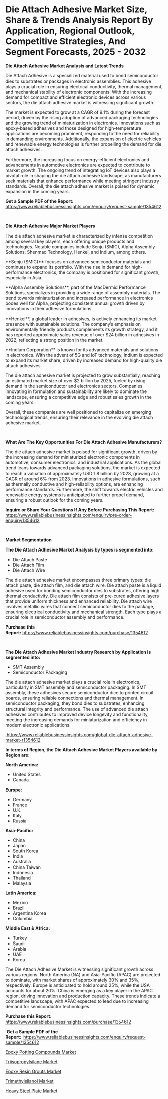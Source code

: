 <p><h1>Die Attach Adhesive Market Size, Share & Trends Analysis Report By Application, Regional Outlook, Competitive Strategies, And Segment Forecasts, 2025 - 2032</h1></p><p><strong>Die Attach Adhesive Market Analysis and Latest Trends</strong></p>
<p><p>Die Attach Adhesive is a specialized material used to bond semiconductor dies to substrates or packages in electronic assemblies. This adhesive plays a crucial role in ensuring electrical conductivity, thermal management, and mechanical stability of electronic components. With the increasing demand for compact and efficient electronic devices across various sectors, the die attach adhesive market is witnessing significant growth.</p><p>The market is expected to grow at a CAGR of 9.1% during the forecast period, driven by the rising adoption of advanced packaging technologies and the growing trend of miniaturization in electronics. Innovations such as epoxy-based adhesives and those designed for high-temperature applications are becoming prominent, responding to the need for reliability in demanding environments. Additionally, the expansion of electric vehicles and renewable energy technologies is further propelling the demand for die attach adhesives.</p><p>Furthermore, the increasing focus on energy-efficient electronics and advancements in automotive electronics are expected to contribute to market growth. The ongoing trend of integrating IoT devices also plays a pivotal role in shaping the die attach adhesive landscape, as manufacturers seek materials that enhance performance while meeting stringent industry standards. Overall, the die attach adhesive market is poised for dynamic expansion in the coming years.</p></p>
<p><strong>Get a Sample PDF of the Report:&nbsp;</strong> <a href="https://www.reliablebusinessinsights.com/enquiry/request-sample/1354612?utm_campaign=62&utm_medium=2&utm_source=Github&utm_content=ia&utm_term=02042025&utm_id=die-attach-adhesive">https://www.reliablebusinessinsights.com/enquiry/request-sample/1354612</a></p>
<p>&nbsp;</p>
<p><strong>Die Attach Adhesive Major Market Players</strong></p>
<p><p>The die attach adhesive market is characterized by intense competition among several key players, each offering unique products and technologies. Notable companies include Senju (SMIC), Alpha Assembly Solutions, Shenmao Technology, Henkel, and Indium, among others.</p><p>**Senju (SMIC)** focuses on advanced semiconductor materials and continues to expand its portfolio. With the rise in demand for high-performance electronics, the company is positioned for significant growth, especially in Asia.</p><p>**Alpha Assembly Solutions**, part of the MacDermid Performance Solutions, specializes in providing a wide range of assembly materials. The trend towards miniaturization and increased performance in electronics bodes well for Alpha, projecting consistent annual growth driven by innovations in their adhesive formulations.</p><p>**Henkel**, a global leader in adhesives, is actively enhancing its market presence with sustainable solutions. The company’s emphasis on environmentally friendly products complements its growth strategy, and it has reported approximate sales revenue of over $24 billion in adhesives in 2022, reflecting a strong position in the market.</p><p>**Indium Corporation** is known for its advanced materials and solutions in electronics. With the advent of 5G and IoT technology, Indium is expected to expand its market share, driven by increased demand for high-quality die attach adhesives.</p><p>The die attach adhesive market is projected to grow substantially, reaching an estimated market size of over $2 billion by 2025, fueled by rising demand in the semiconductor and electronics sectors. Companies innovating in formulation and sustainability are likely to dominate the landscape, ensuring a competitive edge and robust sales growth in the coming years. </p><p>Overall, these companies are well positioned to capitalize on emerging technological trends, ensuring their relevance in the evolving die attach adhesive market.</p></p>
<p>&nbsp;</p>
<p><strong>What Are The Key Opportunities For Die Attach Adhesive Manufacturers?</strong></p>
<p><p>The die attach adhesive market is poised for significant growth, driven by the increasing demand for miniaturized electronic components in automotive, consumer electronics, and industrial applications. As the global trend leans towards advanced packaging solutions, the market is expected to reach a valuation of approximately USD 1.8 billion by 2028, growing at a CAGR of around 6% from 2023. Innovations in adhesive formulations, such as thermally conductive and high-reliability options, are enhancing performance standards. Furthermore, the shift towards electric vehicles and renewable energy systems is anticipated to further propel demand, ensuring a robust outlook for the coming years.</p></p>
<p><strong>Inquire or Share Your Questions If Any Before Purchasing This Report:</strong> <a href="https://www.reliablebusinessinsights.com/enquiry/pre-order-enquiry/1354612?utm_campaign=62&utm_medium=2&utm_source=Github&utm_content=ia&utm_term=02042025&utm_id=die-attach-adhesive">https://www.reliablebusinessinsights.com/enquiry/pre-order-enquiry/1354612</a></p>
<p>&nbsp;</p>
<p><strong>Market Segmentation</strong></p>
<p><strong>The Die Attach Adhesive Market Analysis by types is segmented into:</strong></p>
<p><ul><li>Die Attach Paste</li><li>Die Attach Film</li><li>Die Attach Wire</li></ul></p>
<p><p>The die attach adhesive market encompasses three primary types: die attach paste, die attach film, and die attach wire. Die attach paste is a liquid adhesive used for bonding semiconductor dies to substrates, offering high thermal conductivity. Die attach film consists of pre-cured adhesive layers that provide uniform thickness and enhanced reliability. Die attach wire involves metallic wires that connect semiconductor dies to the package, ensuring electrical conductivity and mechanical strength. Each type plays a crucial role in semiconductor assembly and performance.</p></p>
<p><strong>Purchase this Report:&nbsp;</strong><a href="https://www.reliablebusinessinsights.com/purchase/1354612?utm_campaign=62&utm_medium=2&utm_source=Github&utm_content=ia&utm_term=02042025&utm_id=die-attach-adhesive">https://www.reliablebusinessinsights.com/purchase/1354612</a></p>
<p>&nbsp;</p>
<p><strong>The Die Attach Adhesive Market Industry Research by Application is segmented into:</strong></p>
<p><ul><li>SMT Assembly</li><li>Semiconductor Packaging</li></ul></p>
<p><p>The die attach adhesive market plays a crucial role in electronics, particularly in SMT assembly and semiconductor packaging. In SMT assembly, these adhesives secure semiconductor dice to printed circuit boards, ensuring reliable connections and thermal management. In semiconductor packaging, they bond dies to substrates, enhancing structural integrity and performance. The use of advanced die attach adhesives contributes to improved device longevity and functionality, meeting the increasing demands for miniaturization and efficiency in modern electronic applications.</p></p>
<p><a href="https://www.reliablebusinessinsights.com/global-die-attach-adhesive-market-r1354612?utm_campaign=62&utm_medium=2&utm_source=Github&utm_content=ia&utm_term=02042025&utm_id=die-attach-adhesive">&nbsp;https://www.reliablebusinessinsights.com/global-die-attach-adhesive-market-r1354612</a></p>
<p><strong>In terms of Region, the Die Attach Adhesive Market Players available by Region are:</strong></p>
<p>
    <p> <strong> North America: </strong>
        <ul>
            <li>United States</li>
            <li>Canada</li>
        </ul>
        </p> 
    <p> <strong> Europe: </strong>
        <ul>
            <li>Germany</li>
            <li>France</li>
            <li>U.K.</li>
            <li>Italy</li>
            <li>Russia</li>
        </ul>
        </p> 
    <p> <strong> Asia-Pacific: </strong>
        <ul>
            <li>China</li>
            <li>Japan</li>
            <li>South Korea</li>
            <li>India</li>
            <li>Australia</li>
            <li>China Taiwan</li>
            <li>Indonesia</li>
            <li>Thailand</li>
            <li>Malaysia</li>
        </ul>
        </p> 
    <p> <strong> Latin America: </strong>
        <ul>
            <li>Mexico</li>
            <li>Brazil</li>
            <li>Argentina Korea</li>
            <li>Colombia</li>
        </ul>
        </p> 
    <p> <strong> Middle East & Africa: </strong>
        <ul>
            <li>Turkey</li>
            <li>Saudi</li>
            <li>Arabia</li>
            <li>UAE</li>
            <li>Korea</li>
        </ul>
    </p>
    </p>
<p><p>The Die Attach Adhesive Market is witnessing significant growth across various regions. North America (NA) and Asia-Pacific (APAC) are projected to dominate, with market shares of approximately 30% and 35%, respectively. Europe is anticipated to hold around 25%, while the USA accounts for about 20%. China is emerging as a key player in the APAC region, driving innovation and production capacity. These trends indicate a competitive landscape, with APAC expected to lead due to increasing demand for semiconductor technologies.</p></p>
<p><strong>Purchase this Report: </strong><a href="https://www.reliablebusinessinsights.com/purchase/1354612?utm_campaign=62&utm_medium=2&utm_source=Github&utm_content=ia&utm_term=02042025&utm_id=die-attach-adhesive">https://www.reliablebusinessinsights.com/purchase/1354612</a></p>
<p>&nbsp;<strong>Get a Sample PDF of the Report:&nbsp;&nbsp;</strong><a href="https://www.reliablebusinessinsights.com/enquiry/request-sample/1354612?utm_campaign=62&utm_medium=2&utm_source=Github&utm_content=ia&utm_term=02042025&utm_id=die-attach-adhesive">https://www.reliablebusinessinsights.com/enquiry/request-sample/1354612</a></p>
<p><strong></strong></p>
<p><p><a href="https://github.com/bilkbitsch/Market-Research-Report-List-1/blob/main/epoxy-potting-compounds-market.md?utm_campaign=62&utm_medium=2&utm_source=Github&utm_content=ia&utm_term=02042025&utm_id=die-attach-adhesive">Epoxy Potting Compounds Market</a></p><p><a href="https://github.com/kumadenthela/Market-Research-Report-List-1/blob/main/triisopropylsilane-market.md?utm_campaign=62&utm_medium=2&utm_source=Github&utm_content=ia&utm_term=02042025&utm_id=die-attach-adhesive">Triisopropylsilane Market</a></p><p><a href="https://github.com/hirtzhulstsq/Market-Research-Report-List-1/blob/main/epoxy-resin-grouts-market.md?utm_campaign=62&utm_medium=2&utm_source=Github&utm_content=ia&utm_term=02042025&utm_id=die-attach-adhesive">Epoxy Resin Grouts Market</a></p><p><a href="https://github.com/vaeilabin/Market-Research-Report-List-1/blob/main/trimethylsilanol-market.md?utm_campaign=62&utm_medium=2&utm_source=Github&utm_content=ia&utm_term=02042025&utm_id=die-attach-adhesive">Trimethylsilanol Market</a></p><p><a href="https://github.com/alekitanis/Market-Research-Report-List-1/blob/main/heavy-steel-plate-market.md?utm_campaign=62&utm_medium=2&utm_source=Github&utm_content=ia&utm_term=02042025&utm_id=die-attach-adhesive">Heavy Steel Plate Market</a></p></p>